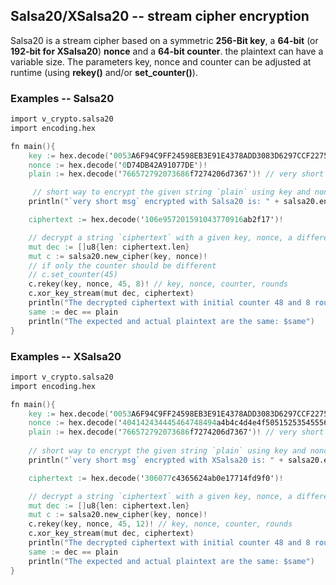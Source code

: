 ## Salsa20/XSalsa20 -- stream cipher encryption

Salsa20 is a stream cipher based on a symmetric **256-Bit key**, a **64-bit** (or **192-bit for XSalsa20**) **nonce** and a **64-bit counter**. the plaintext can have a variable size. 
The parameters key, nonce and counter can be adjusted at runtime (using **rekey()** and/or **set_counter()**).

### Examples -- Salsa20
```v
import v_crypto.salsa20
import encoding.hex

fn main(){
    key := hex.decode('0053A6F94C9FF24598EB3E91E4378ADD3083D6297CCF2275C81B6EC11467BA0D')!
    nonce := hex.decode('0D74DB42A91077DE')!
    plain := hex.decode('766572792073686f7274206d7367')! // very short msg

     // short way to encrypt the given string `plain` using key and nonce
    println("`very short msg` encrypted with Salsa20 is: " + salsa20.encrypt(key, nonce, plain)!.hex()) // >>> 839fa746598ab737b6da80bd9efd <<<

    ciphertext := hex.decode('106e957201591043770916ab2f17')!

    // decrypt a string `ciphertext` with a given key, nonce, a different counter and number of Salsa20 rounds
    mut dec := []u8{len: ciphertext.len}
    mut c := salsa20.new_cipher(key, nonce)!
    // if only the counter should be different
    // c.set_counter(45)
    c.rekey(key, nonce, 45, 8)! // key, nonce, counter, rounds
    c.xor_key_stream(mut dec, ciphertext)
    println("The decrypted ciphertext with initial counter 48 and 8 rounds is: " +dec.hex())
	same := dec == plain
	println("The expected and actual plaintext are the same: $same")
}
```

### Examples -- XSalsa20
```v
import v_crypto.salsa20
import encoding.hex

fn main(){
    key := hex.decode('0053A6F94C9FF24598EB3E91E4378ADD3083D6297CCF2275C81B6EC11467BA0D')!
    nonce := hex.decode('404142434445464748494a4b4c4d4e4f5051525354555658')! // XSalsa20 has a larger Nonce
    plain := hex.decode('766572792073686f7274206d7367')! // very short msg
    
    // short way to encrypt the given string `plain` using key and nonce
    println("`very short msg` encrypted with XSalsa20 is: " + salsa20.encrypt(key, nonce, plain)!.hex()) // >>> d0df8be036e7d95728040244ef2f <<<

    ciphertext := hex.decode('306077c4365624ab0e17714fd9f0')!

    // decrypt a string `ciphertext` with a given key, nonce, a different counter and number of Salsa20 rounds
    mut dec := []u8{len: ciphertext.len}
    mut c := salsa20.new_cipher(key, nonce)!
    c.rekey(key, nonce, 45, 12)! // key, nonce, counter, rounds
    c.xor_key_stream(mut dec, ciphertext)
    println("The decrypted ciphertext with initial counter 48 and 8 rounds is: " +dec.hex())
	same := dec == plain
	println("The expected and actual plaintext are the same: $same")
}
```